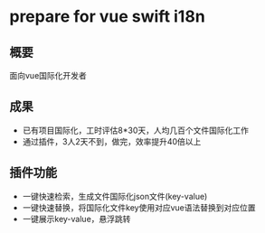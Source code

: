 # prepare for vue swift i18n

## 概要

面向vue国际化开发者

## 成果

- 已有项目国际化，工时评估8*30天，人均几百个文件国际化工作
- 通过插件，3人2天不到，做完，效率提升40倍以上

## 插件功能

- 一键快速检索，生成文件国际化json文件(key-value)
- 一键快速替换，将国际化文件key使用对应vue语法替换到对应位置
- 一键展示key-value，悬浮跳转

